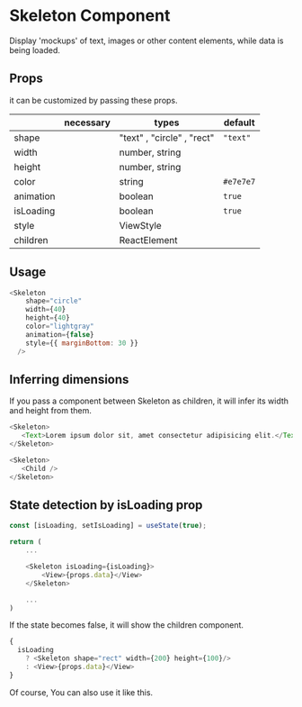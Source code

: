 
# Skeleton Component

Display 'mockups' of text, images or other content elements, while data is being loaded.

## Props

it can be customized by passing these props.

|           | necessary | types                      | default   |
| --------- | --------- | -------------------------- | --------- |
| shape     |           | "text" , "circle" , "rect" | `"text"`  |
| width     |           | number, string             |           |
| height    |           | number, string             |           |
| color     |           | string                     | `#e7e7e7` |
| animation |           | boolean                    | `true`    |
| isLoading |           | boolean                    | `true`    |
| style     |           | ViewStyle                  |           |
| children  |           | ReactElement               |           |

## Usage

```js
<Skeleton
    shape="circle"
    width={40}
    height={40}
    color="lightgray"
    animation={false}
    style={{ marginBottom: 30 }}
  />
```

## Inferring dimensions

If you pass a component between Skeleton as children, it will infer its width and height from them.

```js
<Skeleton>
   <Text>Lorem ipsum dolor sit, amet consectetur adipisicing elit.</Text>
</Skeleton>
```

```js
<Skeleton>
   <Child />
</Skeleton>
```

## State detection by isLoading prop

```js
const [isLoading, setIsLoading] = useState(true);

return (
    ...

    <Skeleton isLoading={isLoading}>
        <View>{props.data}</View>
    </Skeleton>

    ...
)

```

If the state becomes false, it will show the children component.


```js
{
  isLoading
    ? <Skeleton shape="rect" width={200} height={100}/>
    : <View>{props.data}</View>
}
```

Of course, You can also use it like this.
